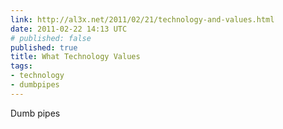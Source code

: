 ```yaml
---
link: http://al3x.net/2011/02/21/technology-and-values.html
date: 2011-02-22 14:13 UTC
# published: false
published: true
title: What Technology Values
tags:
- technology
- dumbpipes
---
```


Dumb pipes

